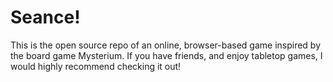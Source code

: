# Seance!

This is the open source repo of an online, browser-based game inspired by the board game Mysterium. If you have friends, and enjoy tabletop games, I would highly recommend checking it out!
